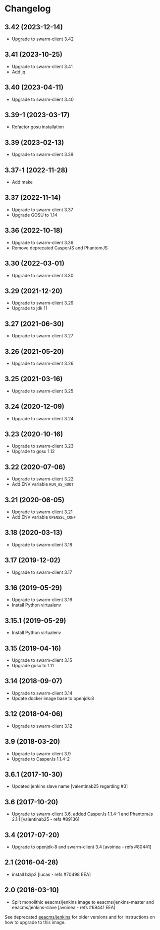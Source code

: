 # Changelog

## 3.42 (2023-12-14)

- Upgrade to swarm-client 3.42

## 3.41 (2023-10-25)

- Upgrade to swarm-client 3.41
- Add jq

## 3.40 (2023-04-11)

- Upgrade to swarm-client 3.40

## 3.39-1 (2023-03-17)

- Refactor gosu installation

## 3.39 (2023-02-13)

- Upgrade to swarm-client 3.39

## 3.37-1 (2022-11-28)

- Add make

## 3.37 (2022-11-14)

- Upgrade to swarm-client 3.37
- Upgrade GOSU to 1.14

## 3.36 (2022-10-18)

- Upgrade to swarm-client 3.36
- Remove deprecated CasperJS and PhantomJS 

## 3.30 (2022-03-01)

- Upgrade to swarm-client 3.30

## 3.29 (2021-12-20)

- Upgrade to swarm-client 3.29
- Upgrade to jdk 11

## 3.27 (2021-06-30)

- Upgrade to swarm-client 3.27

## 3.26 (2021-05-20)

- Upgrade to swarm-client 3.26

## 3.25 (2021-03-16)

- Upgrade to swarm-client 3.25

## 3.24 (2020-12-09)

- Upgrade to swarm-client 3.24

## 3.23 (2020-10-16)

- Upgrade to swarm-client 3.23
- Upgrade to gosu 1.12

## 3.22 (2020-07-06)

- Upgrade to swarm-client 3.22
- Add ENV variable `RUN_AS_ROOT`


## 3.21 (2020-06-05)

- Upgrade to swarm-client 3.21
- Add ENV variable `OPENSSL_CONF`

## 3.18 (2020-03-13)

- Upgrade to swarm-client 3.18

## 3.17 (2019-12-02)

- Upgrade to swarm-client 3.17

## 3.16 (2019-05-29)

- Upgrade to swarm-client 3.16
- Install Python virtualenv

## 3.15.1 (2019-05-29)

- Install Python virtualenv

## 3.15 (2019-04-16)

- Upgrade to swarm-client 3.15
- Upgrade gosu to 1.11

## 3.14 (2018-09-07)

- Upgrade to swarm-client 3.14
- Update docker image base to openjdk:8


## 3.12 (2018-04-06)

- Upgrade to swarm-client 3.12


## 3.9 (2018-03-20)

- Upgrade to swarm-client 3.9
- Upgrade to  CasperJs 1.1.4-2

## 3.6.1 (2017-10-30)

- Updated jenkins slave name
  [valentinab25 regarding #3]

## 3.6 (2017-10-20)

- Upgrade to swarm-client 3.6, added CasperJs 1.1.4-1 and PhantomJs 2.1.1
  [valentinab25 - refs #89136]

## 3.4 (2017-07-20)

- Upgrade to openjdk-8 and swarm-client 3.4
  [avoinea - refs #80441]

## 2.1 (2016-04-28)

- install bzip2
  [lucas - refs #70498 EEA]

## 2.0 (2016-03-10)

- Split monolithic eeacms/jenkins image to eeacms/jenkins-master and eeacms/jenkins-slave
  [avoinea - refs #69441 EEA]

See deprecated [eeacms/jenkins](https://hub.docker.com/r/eeacms/jenkins) for older versions and for instructions on how to upgrade to this image.
